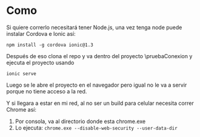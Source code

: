# Como

Si quiere correrlo necesitará tener Node.js, una vez tenga node puede instalar Cordova e Ionic así:

`npm install -g cordova ionic@1.3`

Después de eso clona el repo y va dentro del proyecto \pruebaConexion y ejecuta el proyecto usando

`ionic serve`

Luego se le abre el proyecto en el navegador pero igual no le va a servir porque no tiene acceso a la red.

Y si llegara a estar en mi red, al no ser un build para celular necesita correr Chrome así:
1. Por consola, va al directorio donde esta chrome.exe
2. Lo ejecuta: `chrome.exe --disable-web-security --user-data-dir`

